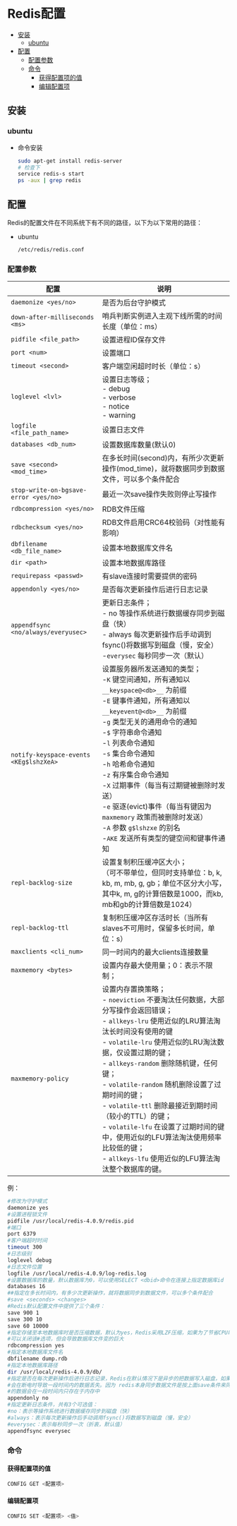 # Redis配置


<!-- vim-markdown-toc GFM -->

* [安装](#安装)
    - [ubuntu](#ubuntu)
* [配置](#配置)
    - [配置参数](#配置参数)
    - [命令](#命令)
        + [获得配置项的值](#获得配置项的值)
        + [编辑配置项](#编辑配置项)

<!-- vim-markdown-toc -->



## 安装

### ubuntu

- 命令安装

  ```sh
  sudo apt-get install redis-server
  # 检查下
  service redis-s start
  ps -aux | grep redis
  ```




## 配置

Redis的配置文件在不同系统下有不同的路径，以下为以下常用的路径：

- ubuntu

  ```sh
  /etc/redis/redis.conf
  ```

### 配置参数

| 配置                                   | 说明                                                         |
| -------------------------------------- | ------------------------------------------------------------ |
| `daemonize <yes/no>`                   | 是否为后台守护模式                                           |
| `down-after-milliseconds <ms>`         | 哨兵判断实例进入主观下线所需的时间长度（单位：ms）           |
| `pidfile <file_path>`                  | 设置进程ID保存文件                                           |
| `port <num>`                           | 设置端口                                                     |
| `timeout <second>`                     | 客户端空闲超时时长（单位：s）                                |
| `loglevel <lvl>`                       | 设置日志等级；<br>  - debug<br>  - verbose<br>  - notice<br>  - warning |
| `logfile <file_path_name>`             | 设置日志文件                                                 |
| `databases <db_num>`                   | 设置数据库数量(默认0)                                        |
| `save <second> <mod_time>`             | 在多长时间(second)内，有所少次更新操作(mod_time)，就将数据同步到数据文件，可以多个条件配合 |
| `stop-write-on-bgsave-error <yes/no>`  | 最近一次save操作失败则停止写操作                             |
| `rdbcompression <yes/no>`              | RDB文件压缩                                                  |
| `rdbchecksum <yes/no>`                 | RDB文件启用CRC64校验码（对性能有影响）                       |
| `dbfilename <db_file_name>`            | 设置本地数据库文件名                                         |
| `dir <path>`                           | 设置本地数据库路径                                           |
| `requirepass <passwd>`                 | 有slave连接时需要提供的密码                                  |
| `appendonly <yes/no>`                  | 是否每次更新操作后进行日志记录                               |
| `appendfsync <no/always/everyusec>`    | 更新日志条件；<br>  - no 等操作系统进行数据缓存同步到磁盘（快）<br>  - always 每次更新操作后手动调到fsync()将数据写到磁盘（慢，安全）<br>  -`everysec` 每秒同步一次（默认） |
| `notify-keyspace-events <KEg$lshzXeA>` | 设置服务器所发送通知的类型；<br>  -`K` 键空间通知，所有通知以 `__keyspace@<db>__` 为前缀<br>  -`E` 键事件通知，所有通知以 `__keyevent@<db>__` 为前缀<br>  -`g` 类型无关的通用命令的通知<br>  -`$` 字符串命令通知<br>  -`l` 列表命令通知<br>  -`s` 集合命令通知<br>  -`h` 哈希命令通知<br>  -`z` 有序集合命令通知<br>  -`X` 过期事件（每当有过期键被删除时发送）<br>  -`e` 驱逐(evict)事件（每当有键因为 `maxmemory` 政策而被删除时发送）<br>  -`A` 参数 `g$lshzxe` 的别名<br>  -`AKE` 发送所有类型的键空间和键事件通知 |
| `repl-backlog-size`                    | 设置复制积压缓冲区大小；<br>（可不带单位，但同时支持单位：b, k, kb, m, mb, g, gb；单位不区分大小写，其中k, m, g的计算倍数是1000，而kb, mb和gb的计算倍数是1024） |
| `repl-backlog-ttl`                     | 复制积压缓冲区存活时长（当所有slaves不可用时，保留多长时间，单位：s） |
| `maxclients <cli_num>`                 | 同一时间内的最大clients连接数量                              |
| `maxmemory <bytes>`                    | 设置内存最大使用量；0：表示不限制；                          |
| `maxmemory-policy`                     | 设置内存置换策略；<br>  - `noeviction` 不要淘汰任何数据，大部分写操作会返回错误；<br>  - `allkeys-lru` 使用近似的LRU算法淘汰长时间没有使用的键<br>  - `volatile-lru` 使用近似的LRU淘汰数据，仅设置过期的键；<br>  - `allkeys-random` 删除随机键，任何键；<br>  - `volatile-random` 随机删除设置了过期时间的键；<br>  - `volatile-ttl` 删除最接近到期时间（较小的TTL）的键；<br>  -  `volatile-lfu` 在设置了过期时间的键中，使用近似的LFU算法淘汰使用频率比较低的键；<br>  - `allkeys-lfu` 使用近似的LFU算法淘汰整个数据库的键。 |

例：

```sh
#修改为守护模式
daemonize yes
#设置进程锁文件
pidfile /usr/local/redis-4.0.9/redis.pid
#端口
port 6379
#客户端超时时间
timeout 300
#日志级别
loglevel debug
#日志文件位置
logfile /usr/local/redis-4.0.9/log-redis.log
#设置数据库的数量，默认数据库为0，可以使用SELECT <dbid>命令在连接上指定数据库id
databases 16
##指定在多长时间内，有多少次更新操作，就将数据同步到数据文件，可以多个条件配合
#save <seconds> <changes>
#Redis默认配置文件中提供了三个条件：
save 900 1
save 300 10
save 60 10000
#指定存储至本地数据库时是否压缩数据，默认为yes，Redis采用LZF压缩，如果为了节省CPU时间，
#可以关闭该#选项，但会导致数据库文件变的巨大
rdbcompression yes
#指定本地数据库文件名
dbfilename dump.rdb
#指定本地数据库路径
dir /usr/local/redis-4.0.9/db/
#指定是否在每次更新操作后进行日志记录，Redis在默认情况下是异步的把数据写入磁盘，如果不开启，可能
#会在断电时导致一段时间内的数据丢失。因为 redis本身同步数据文件是按上面save条件来同步的，所以有
#的数据会在一段时间内只存在于内存中
appendonly no
#指定更新日志条件，共有3个可选值：
#no：表示等操作系统进行数据缓存同步到磁盘（快）
#always：表示每次更新操作后手动调用fsync()将数据写到磁盘（慢，安全）
#everysec：表示每秒同步一次（折衷，默认值）
appendfsync everysec
```

### 命令

#### 获得配置项的值

```sh
CONFIG GET <配置项>
```

#### 编辑配置项

```sh
CONFIG SET <配置项> <值>
```



